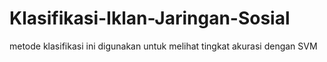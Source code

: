 # Klasifikasi-Iklan-Jaringan-Sosial
metode klasifikasi ini digunakan untuk melihat tingkat akurasi dengan SVM 
